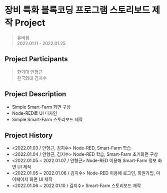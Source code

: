 # 장비 특화 블록코딩 프로그램 스토리보드 제작 Project

> 유비샘   
> 2022.01.11 - 2022.01.25

## Project Participants
> 한기대 안형근   
> 한국외대 김지수

## Project Description
   - Simple Smart-Farm 화면 구상
   - Node-RED로 UI 디자인
   - Simple Smart-Farm 스토리보드 제작
 
## Project History   
- <2022.01.03 / 안형근, 김지수> Node-RED, Smart-Farm 학습
- <2022.01.04 / 안형근, 김지수> Node-RED 학습, Smart-Farm 초기화면 구상
- <2022.01.05 ~ 2022.01.07 / 안형근> Node-RED 이용해 Smart-Farm 정보 화면 UI 제작
- <2022.01.05 ~ 2022.01.06 / 김지수> Node-RED 이용해 로그인, 회원가입, 마이페이지 화면 UI 제작
- <2022.01.06 ~ 2022.01.10 / 김지수> Smart-Farm 스토리보드 제작


